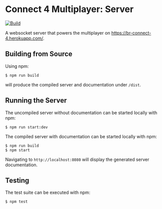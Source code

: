# Connect 4 Multiplayer: Server

[![Build](https://github.com/brajkowski/connect4-multiplayer-server/actions/workflows/build.yml/badge.svg)](https://github.com/brajkowski/connect4-multiplayer-server/actions/workflows/build.yml)

A websocket server that powers the multiplayer on https://br-connect-4.herokuapp.com/.

## Building from Source

Using npm:

```
$ npm run build
```

will produce the compiled server and documentation under `/dist`.

## Running the Server

The uncompiled server without documentation can be started locally with npm:

```
$ npm run start:dev
```

The compiled server with documentation can be started locally with npm:

```
$ npm run build
$ npm start
```

Navigating to `http://localhost:8080` will display the generated server documentation.

## Testing

The test suite can be executed with npm:

```
$ npm test
```
